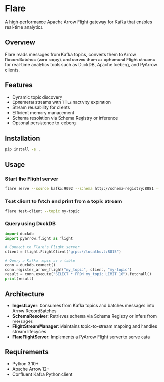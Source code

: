 # Flare

A high-performance Apache Arrow Flight gateway for Kafka that enables real-time analytics.

## Overview

Flare reads messages from Kafka topics, converts them to Arrow RecordBatches (zero-copy), and serves them as ephemeral Flight streams for real-time analytics tools such as DuckDB, Apache Iceberg, and PyArrow clients.

## Features

- Dynamic topic discovery
- Ephemeral streams with TTL/inactivity expiration
- Stream reusability for clients
- Efficient memory management
- Schema resolution via Schema Registry or inference
- Optional persistence to Iceberg

## Installation

```bash
pip install -e .
```

## Usage

### Start the Flight server

```bash
flare serve --source kafka:9092 --schema http://schema-registry:8081 --ttl 300
```

### Test client to fetch and print from a topic stream

```bash
flare test-client --topic my-topic
```

### Query using DuckDB

```python
import duckdb
import pyarrow.flight as flight

# Connect to Flare's Flight server
client = flight.FlightClient("grpc://localhost:8815")

# Query a Kafka topic as a table
conn = duckdb.connect()
conn.register_arrow_flight("my_topic", client, "my-topic")
result = conn.execute("SELECT * FROM my_topic LIMIT 10").fetchall()
print(result)
```

## Architecture

- **IngestLayer**: Consumes from Kafka topics and batches messages into Arrow RecordBatches
- **SchemaResolver**: Retrieves schema via Schema Registry or infers from messages
- **FlightStreamManager**: Maintains topic-to-stream mapping and handles stream lifecycles
- **FlareFlightServer**: Implements a PyArrow Flight server to serve data

## Requirements

- Python 3.10+
- Apache Arrow 12+
- Confluent Kafka Python client
